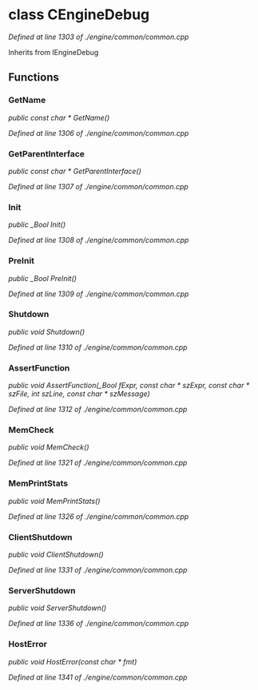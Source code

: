 # class CEngineDebug

*Defined at line 1303 of ./engine/common/common.cpp*

Inherits from IEngineDebug



## Functions

### GetName

*public const char * GetName()*

*Defined at line 1306 of ./engine/common/common.cpp*

### GetParentInterface

*public const char * GetParentInterface()*

*Defined at line 1307 of ./engine/common/common.cpp*

### Init

*public _Bool Init()*

*Defined at line 1308 of ./engine/common/common.cpp*

### PreInit

*public _Bool PreInit()*

*Defined at line 1309 of ./engine/common/common.cpp*

### Shutdown

*public void Shutdown()*

*Defined at line 1310 of ./engine/common/common.cpp*

### AssertFunction

*public void AssertFunction(_Bool fExpr, const char * szExpr, const char * szFile, int szLine, const char * szMessage)*

*Defined at line 1312 of ./engine/common/common.cpp*

### MemCheck

*public void MemCheck()*

*Defined at line 1321 of ./engine/common/common.cpp*

### MemPrintStats

*public void MemPrintStats()*

*Defined at line 1326 of ./engine/common/common.cpp*

### ClientShutdown

*public void ClientShutdown()*

*Defined at line 1331 of ./engine/common/common.cpp*

### ServerShutdown

*public void ServerShutdown()*

*Defined at line 1336 of ./engine/common/common.cpp*

### HostError

*public void HostError(const char * fmt)*

*Defined at line 1341 of ./engine/common/common.cpp*




